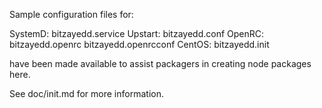 Sample configuration files for:

SystemD: bitzayedd.service
Upstart: bitzayedd.conf
OpenRC:  bitzayedd.openrc
         bitzayedd.openrcconf
CentOS:  bitzayedd.init

have been made available to assist packagers in creating node packages here.

See doc/init.md for more information.
